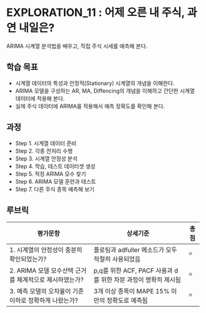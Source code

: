 # EXPLORATION_11 : 어제 오른 내 주식, 과연 내일은?
ARIMA 시계열 분석법을 배우고, 직접 주식 시세를 예측해 본다.

## 학습 목표
- 시계열 데이터의 특성과 안정적(Stationary) 시계열의 개념을 이해한다.
- ARIMA 모델을 구성하는 AR, MA, Diffencing의 개념을 이해하고 간단한 시계열 데이터에 적용해 본다.
- 실제 주식 데이터에 ARIMA를 적용해서 예측 정확도를 확인해 본다.


## 과정
- Step 1. 시계열 데이터 준비
- Step 2. 각종 전처리 수행
- Step 3. 시계열 안정성 분석
- Step 4. 학습, 테스트 데이터셋 생성
- Step 5. 적정 ARIMA 모수 찾기
- Step 6. ARIMA 모델 훈련과 테스트
- Step 7. 다른 주식 종목 예측해 보기


## 루브릭
|평가문항|상세기준|총점|
|------|------|---|
|1. 시계열의 안정성이 충분히 확인되었는가?|플로팅과 adfuller 메소드가 모두 적절히 사용되었음|⭐️|
|2. ARIMA 모델 모수선택 근거를 체계적으로 제시하였는가?|p,q를 위한 ACF, PACF 사용과 d를 위한 차분 과정이 명확히 제시됨|⭐️|
|3. 예측 모델의 오차율이 기준 이하로 정확하게 나왔는가?|3개 이상 종목이 MAPE 15% 미만의 정확도로 예측됨|⭐️|
